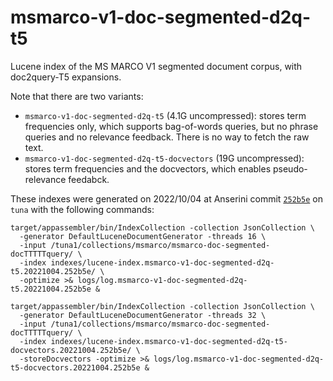 # msmarco-v1-doc-segmented-d2q-t5

Lucene index of the MS MARCO V1 segmented document corpus, with doc2query-T5 expansions.

Note that there are two variants:

+ `msmarco-v1-doc-segmented-d2q-t5` (4.1G uncompressed): stores term frequencies only, which supports bag-of-words queries, but no phrase queries and no relevance feedback. There is no way to fetch the raw text.
+ `msmarco-v1-doc-segmented-d2q-t5-docvectors` (19G uncompressed): stores term frequencies and the docvectors, which enables pseudo-relevance feedabck.

These indexes were generated on 2022/10/04 at Anserini commit [`252b5e`](https://github.com/castorini/anserini/commit/252b5e2087dd7b3b994d41a444d4ae0044519819) on `tuna` with the following commands:

```
target/appassembler/bin/IndexCollection -collection JsonCollection \
  -generator DefaultLuceneDocumentGenerator -threads 16 \
  -input /tuna1/collections/msmarco/msmarco-doc-segmented-docTTTTTquery/ \
  -index indexes/lucene-index.msmarco-v1-doc-segmented-d2q-t5.20221004.252b5e/ \
  -optimize >& logs/log.msmarco-v1-doc-segmented-d2q-t5.20221004.252b5e &

target/appassembler/bin/IndexCollection -collection JsonCollection \
  -generator DefaultLuceneDocumentGenerator -threads 32 \
  -input /tuna1/collections/msmarco/msmarco-doc-segmented-docTTTTTquery/ \
  -index indexes/lucene-index.msmarco-v1-doc-segmented-d2q-t5-docvectors.20221004.252b5e/ \
  -storeDocvectors -optimize >& logs/log.msmarco-v1-doc-segmented-d2q-t5-docvectors.20221004.252b5e &
```
